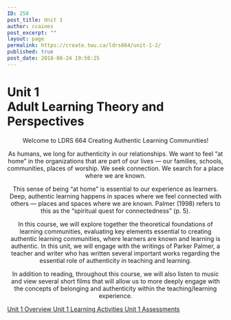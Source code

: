 ```yaml
---
ID: 258
post_title: Unit 1
author: ccaines
post_excerpt: ""
layout: page
permalink: https://create.twu.ca/ldrs664/unit-1-2/
published: true
post_date: 2018-08-24 19:50:25
---
```

<!--themify_builder_static--><h1>Unit 1<br/>Adult Learning Theory and Perspectives</h1>
 <p style="text-align: center;">Welcome to LDRS 664 Creating Authentic Learning Communities!</p><p style="text-align: center;">As humans, we long for authenticity in our relationships. We want to feel &#8220;at home&#8221; in the organizations that are part of our lives &#8212; our families, schools, communities, places of worship. We seek connection. We search for a place where we are known.</p><p style="text-align: center;">This sense of being &#8220;at home&#8221; is essential to our experience as learners. Deep, authentic learning happens in spaces where we feel connected with others &#8212; places and spaces where we are known. Palmer (1998) refers to this as the &#8220;spiritual quest for connectedness&#8221; (p. 5).</p><p style="text-align: center;">In this course, we will explore together the theoretical foundations of learning communities, evaluating key elements essential to creating authentic learning communities, where learners are known and learning is authentic. In this unit, we will engage with the writings of Parker Palmer, a teacher and writer who has written several important works regarding the essential role of authenticity in teaching and learning.</p><p style="text-align: center;">In addition to reading, throughout this course, we will also listen to music and view several short films that will allow us to more deeply engage with the concepts of belonging and authenticity within the teaching/learning experience.</p>
 
 <a href="https://create.twu.ca/ldrs664/wp-admin/post.php?post=20&amp;action=edit"> Unit 1 Overview </a> <a href="https://create.twu.ca/ldrs664/wp-admin/post.php?post=201&amp;action=edit"> Unit 1 Learning Activities </a> <a href="https://create.twu.ca/ldrs664/wp-admin/post.php?post=205&amp;action=edit"> Unit 1 Assessments </a><!--/themify_builder_static-->